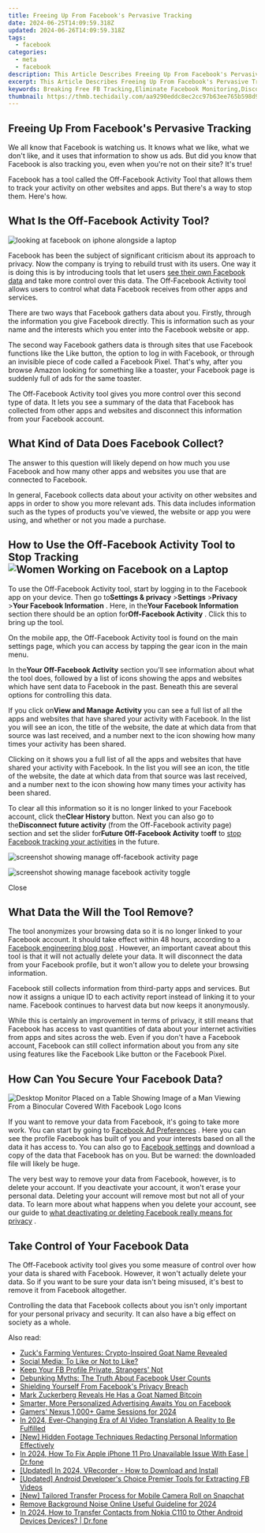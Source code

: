 ```yaml
---
title: Freeing Up From Facebook's Pervasive Tracking
date: 2024-06-25T14:09:59.318Z
updated: 2024-06-26T14:09:59.318Z
tags:
  - facebook
categories:
  - meta
  - facebook
description: This Article Describes Freeing Up From Facebook's Pervasive Tracking
excerpt: This Article Describes Freeing Up From Facebook's Pervasive Tracking
keywords: Breaking Free FB Tracking,Eliminate Facebook Monitoring,Disconnect From Social Spying,End FB Data Collection,Escape Facebook Watch,Detach From FB Surveillance,Unchain From Digital Eye
thumbnail: https://thmb.techidaily.com/aa9290eddc8ec2cc97b63ee765b598d95b8b81e9c2cca36d2d92b110af8ad1f5.jpg
---
```


## Freeing Up From Facebook's Pervasive Tracking

 We all know that Facebook is watching us. It knows what we like, what we don't like, and it uses that information to show us ads. But did you know that Facebook is also tracking you, even when you're not on their site? It's true!

 Facebook has a tool called the Off-Facebook Activity Tool that allows them to track your activity on other websites and apps. But there's a way to stop them. Here's how.

## What Is the Off-Facebook Activity Tool?

![looking at facebook on iphone alongside a laptop](https://static1.makeuseofimages.com/wordpress/wp-content/uploads/2022/07/Facebook-app-smartphone.jpg)

 Facebook has been the subject of significant criticism about its approach to privacy. Now the company is trying to rebuild trust with its users. One way it is doing this is by introducing tools that let users [see their own Facebook data](https://www.makeuseof.com/tag/everything-facebook-recording/) and take more control over this data. The Off-Facebook Activity tool allows users to control what data Facebook receives from other apps and services.

 There are two ways that Facebook gathers data about you. Firstly, through the information you give Facebook directly. This is information such as your name and the interests which you enter into the Facebook website or app.

 The second way Facebook gathers data is through sites that use Facebook functions like the Like button, the option to log in with Facebook, or through an invisible piece of code called a Facebook Pixel. That's why, after you browse Amazon looking for something like a toaster, your Facebook page is suddenly full of ads for the same toaster.

 The Off-Facebook Activity tool gives you more control over this second type of data. It lets you see a summary of the data that Facebook has collected from other apps and websites and disconnect this information from your Facebook account.

## What Kind of Data Does Facebook Collect?

 The answer to this question will likely depend on how much you use Facebook and how many other apps and websites you use that are connected to Facebook.

 In general, Facebook collects data about your activity on other websites and apps in order to show you more relevant ads. This data includes information such as the types of products you've viewed, the website or app you were using, and whether or not you made a purchase.

## How to Use the Off-Facebook Activity Tool to Stop Tracking ![Women Working on Facebook on a Laptop](https://static1.makeuseofimages.com/wordpress/wp-content/uploads/2022/07/Women-Working-on-Facebook-on-a-Laptop.jpg)

 To use the Off-Facebook Activity tool, start by logging in to the Facebook app on your device. Then go to**Settings & privacy** \>**Settings** \>**Privacy** \>**Your Facebook Information** . Here, in the**Your Facebook Information** section there should be an option for**Off-Facebook Activity** . Click this to bring up the tool.

 On the mobile app, the Off-Facebook Activity tool is found on the main settings page, which you can access by tapping the gear icon in the main menu.

 In the**Your Off-Facebook Activity** section you'll see information about what the tool does, followed by a list of icons showing the apps and websites which have sent data to Facebook in the past. Beneath this are several options for controlling this data.

 If you click on**View and Manage Activity** you can see a full list of all the apps and websites that have shared your activity with Facebook. In the list you will see an icon, the title of the website, the date at which data from that source was last received, and a number next to the icon showing how many times your activity has been shared.

 Clicking on it shows you a full list of all the apps and websites that have shared your activity with Facebook. In the list you will see an icon, the title of the website, the date at which data from that source was last received, and a number next to the icon showing how many times your activity has been shared.

 To clear all this information so it is no longer linked to your Facebook account, click the**Clear History** button. Next you can also go to the**Disconnect future activity** (from the Off-Facebook activity page) section and set the slider for**Future Off-Facebook Activity** to**off** to [stop Facebook tracking your activities](https://www.makeuseof.com/tag/facebook-tracking-stop/) in the future.

![screenshot showing manage off-facebook activity page](https://static1.makeuseofimages.com/wordpress/wp-content/uploads/2022/10/screenshot-showing-manage-off-facebook-activity-page.jpg)

![screenshot showing manage facebook activity toggle](https://static1.makeuseofimages.com/wordpress/wp-content/uploads/2022/10/screenshot-showing-manage-facebook-activity-toggle.jpg)

Close

## What Data the Will the Tool Remove?

 The tool anonymizes your browsing data so it is no longer linked to your Facebook account. It should take effect within 48 hours, according to a [Facebook engineering blog post](https://engineering.fb.com/data-infrastructure/off-facebook-activity/) . However, an important caveat about this tool is that it will not actually delete your data. It will disconnect the data from your Facebook profile, but it won't allow you to delete your browsing information.

 Facebook still collects information from third-party apps and services. But now it assigns a unique ID to each activity report instead of linking it to your name. Facebook continues to harvest data but now keeps it anonymously.

 While this is certainly an improvement in terms of privacy, it still means that Facebook has access to vast quantities of data about your internet activities from apps and sites across the web. Even if you don't have a Facebook account, Facebook can still collect information about you from any site using features like the Facebook Like button or the Facebook Pixel.

## How Can You Secure Your Facebook Data?

![Desktop Monitor Placed on a Table Showing Image of a Man Viewing From a Binocular Covered With Facebook Logo Icons](https://static0.makeuseofimages.com/wordpress/wp-content/uploads/2022/10/Desktop-Monitor-Placed-on-a-Table-Showing-Image-of-a-Man-Viewing-From-a-Binocular-Covered-With-Facebook-Logo-Icons.jpg)

 If you want to remove your data from Facebook, it's going to take more work. You can start by going to [Facebook Ad Preferences](https://www.facebook.com/ads/preferences/) . Here you can see the profile Facebook has built of you and your interests based on all the data it has access to. You can also go to [Facebook settings](http://www.facebook.com/settings) and download a copy of the data that Facebook has on you. But be warned: the downloaded file will likely be huge.

 The very best way to remove your data from Facebook, however, is to delete your account. If you deactivate your account, it won't erase your personal data. Deleting your account will remove most but not all of your data. To learn more about what happens when you delete your account, see our guide to [what deactivating or deleting Facebook really means for privacy](https://www.makeuseof.com/tag/deactivating-deleting-facebook-privacy/) .

## Take Control of Your Facebook Data

 The Off-Facebook activity tool gives you some measure of control over how your data is shared with Facebook. However, it won't actually delete your data. So if you want to be sure your data isn't being misused, it's best to remove it from Facebook altogether.

 Controlling the data that Facebook collects about you isn't only important for your personal privacy and security. It can also have a big effect on society as a whole.


<ins class="adsbygoogle"
     style="display:block"
     data-ad-format="autorelaxed"
     data-ad-client="ca-pub-7571918770474297"
     data-ad-slot="1223367746"></ins>



<ins class="adsbygoogle"
     style="display:block"
     data-ad-client="ca-pub-7571918770474297"
     data-ad-slot="8358498916"
     data-ad-format="auto"
     data-full-width-responsive="true"></ins>

<span class="atpl-alsoreadstyle">Also read:</span>
<div><ul>
<li><a href="https://facebook.techidaily.com/1719145296408-zucks-farming-ventures-crypto-inspired-goat-name-revealed/"><u>Zuck's Farming Ventures: Crypto-Inspired Goat Name Revealed</u></a></li>
<li><a href="https://facebook.techidaily.com/social-media-to-like-or-not-to-like/"><u>Social Media: To Like or Not to Like?</u></a></li>
<li><a href="https://facebook.techidaily.com/keep-your-fb-profile-private-strangers-not/"><u>Keep Your FB Profile Private, Strangers' Not</u></a></li>
<li><a href="https://facebook.techidaily.com/debunking-myths-the-truth-about-facebook-user-counts/"><u>Debunking Myths: The Truth About Facebook User Counts</u></a></li>
<li><a href="https://facebook.techidaily.com/shielding-yourself-from-facebooks-privacy-breach/"><u>Shielding Yourself From Facebook's Privacy Breach</u></a></li>
<li><a href="https://facebook.techidaily.com/mark-zuckerberg-reveals-he-has-a-goat-named-bitcoin/"><u>Mark Zuckerberg Reveals He Has a Goat Named Bitcoin</u></a></li>
<li><a href="https://facebook.techidaily.com/smarter-more-personalized-advertising-awaits-you-on-facebook/"><u>Smarter, More Personalized Advertising Awaits You on Facebook</u></a></li>
<li><a href="https://youtube-help.techidaily.com/gamers-nexus-1000plus-game-sessions-for-2024/"><u>Gamers' Nexus  1,000+ Game Sessions for 2024</u></a></li>
<li><a href="https://ai-video-translation.techidaily.com/in-2024-ever-changing-era-of-ai-video-translation-a-reality-to-be-fulfilled/"><u>In 2024, Ever-Changing Era of AI Video Translation A Reality to Be Fulfilled</u></a></li>
<li><a href="https://digital-screen-recording.techidaily.com/new-hidden-footage-techniques-redacting-personal-information-effectively/"><u>[New] Hidden Footage Techniques  Redacting Personal Information Effectively</u></a></li>
<li><a href="https://iphone-unlock.techidaily.com/in-2024-how-to-fix-apple-iphone-11-pro-unavailable-issue-with-ease-drfone-by-drfone-ios/"><u>In 2024, How To Fix Apple iPhone 11 Pro Unavailable Issue With Ease | Dr.fone</u></a></li>
<li><a href="https://screen-video-capture.techidaily.com/updated-in-2024-vrecorder-how-to-download-and-install/"><u>[Updated] In 2024, VRecorder - How to Download and Install</u></a></li>
<li><a href="https://facebook-videos.techidaily.com/updated-android-developers-choice-premier-tools-for-extracting-fb-videos/"><u>[Updated] Android Developer's Choice  Premier Tools for Extracting FB Videos</u></a></li>
<li><a href="https://snapchat-videos.techidaily.com/new-tailored-transfer-process-for-mobile-camera-roll-on-snapchat/"><u>[New] Tailored Transfer Process for Mobile Camera Roll on Snapchat</u></a></li>
<li><a href="https://voice-adjusting.techidaily.com/remove-background-noise-online-useful-guideline-for-2024/"><u>Remove Background Noise Online Useful Guideline for 2024</u></a></li>
<li><a href="https://android-transfer.techidaily.com/in-2024-how-to-transfer-contacts-from-nokia-c110-to-other-android-devices-devices-drfone-by-drfone-transfer-from-android-transfer-from-android/"><u>In 2024, How to Transfer Contacts from Nokia C110 to Other Android Devices Devices? | Dr.fone</u></a></li>
</ul></div>
